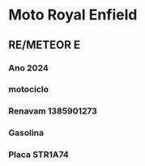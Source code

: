 # Moto Royal Enfield

## RE/METEOR E

### Ano 2024

### motociclo

### Renavam 1385901273

### Gasolina

### Placa STR1A74



